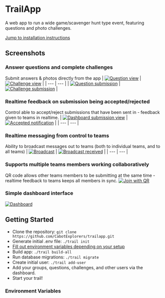 # TrailApp
A web app to run a wide game/scavenger hunt type event, featuring questions and photo challenges.

[Jump to installation instructions](#getting-started)

## Screenshots
### Answer questions and complete challenges
Submit answers & photos directly from the app
| [![Question view](docs/questions.png)](docs/questions.png) | [![Challenge view](docs/challenges.png)](docs/challenges.png) |
| --- | --- |
| [![Question submission](docs/question-submission.png)](docs/question-submission.png) | [![Challenge submission](docs/challenge-submission.jpg)](docs/challenge-submission.jpg) |

### Realtime feedback on submission being accepted/rejected
Control able to accept/reject submissions that have been sent in - feedback given to teams in realtime.
| [![Dashboard submission view](docs/submission-received.jpg)](docs/submission-received.jpg) | [![Accepted notification](docs/submission-accepted.png)](docs/submission-accepted.png) |
| --- | --- |

### Realtime messaging from control to teams
Ability to broadcast messages out to teams (both to individual teams, and to all teams)
| [![Broadcast](docs/broadcast.png)](docs/broadcast.png) | [![Broadcast received](docs/broadcast-received.png)](docs/broadcast-received.png) |
| --- | --- |

### Supports multiple teams members working collaboratively
QR code allows other teams members to be submitting at the same time - realtime feedback to teams keeps all members in sync.
[![Join with QR](docs/join-qr.png)](docs/join-qr.png)

### Simple dashboard interface
[![Dashboard](docs/dashboard.png)](docs/dashboard.png)

## Getting Started
- Clone the repository: `git clone https://github.com/CabotExplorers/trailapp.git`
- Generate initial .env file: `./trail init`
- [Fill out environment variables depending on your setup](#environment-variables)
- Build app: `./trail build-all`
- Run database migrations: `./trail migrate`
- Create initial user: `./trail add-user`
- Add your groups, questions, challenges, and other users via the dashboard.
- Start your trail!

### Environment Variables
